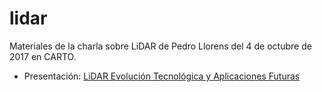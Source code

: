 # lidar

Materiales de la charla sobre LiDAR de Pedro Llorens del 4 de octubre de 2017 en CARTO.

* Presentación: [LiDAR Evolución Tecnológica y Aplicaciones Futuras](https://drive.google.com/file/d/0B0-vsppZ3ddFYXo3TmR2ODFqY2c/view?usp=sharing)

